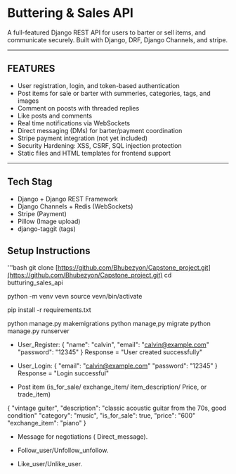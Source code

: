 # Buttering & Sales API

A full-featured Django REST API for users to barter or sell items, and communicate securely. Built with Django, DRF, Django Channels, and stripe.

---

## FEATURES

- User registration, login, and token-based authentication
- Post items for sale or barter with summeries, categories, tags, and images
- Comment on poosts with threaded replies
- Like posts and comments
- Real time notifications via WebSockets
- Direct messaging (DMs) for barter/payment coordination
- Stripe payment integration (not yet included)
- Security Hardening: XSS, CSRF, SQL injection protection
- Static files and HTML templates for frontend support

---

## Tech Stag

- Django + Django REST Framework
- Django Channels + Redis (WebSockets)
- Stripe (Payment)
- Pillow (Image upload)
- django-taggit (tags)

## Setup Instructions

'''bash
git clone [https://github.com/Bhubezyon/Capstone_project.git](https://github.com/Bhubezyon/Capstone_project.git)
cd butturing_sales_api

python -m venv vevn
source vevn/bin/activate

pip install -r requirements.txt

python manage.py makemigrations
python manage,py migrate
python manage.py runserver

- User_Register:
{
    "name": "calvin",
    "email": "calvin@example.com"
    "password": "12345"
}
Response = "User created successfully"

- User_Login:
{
    "email": "calvin@example.com"
    "password": "12345"
}
Response = "Login successful"

- Post item (is_for_sale/ exchange_item/ item_description/ Price, or trade_item)

{
    "vintage guiter",
    "description": "classic acoustic guitar from the 70s, good condition"
    "category": "music",
    "is_for_sale": true,
    "price": "600"
    "exchange_item": "piano"
}

- Message for negotiations ( Direct_message).

- Follow_user/Unfollow_unfollow.

- Like_user/Unlike_user.
